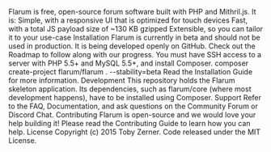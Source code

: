 Flarum is free, open-source forum software built with PHP and Mithril.js. It is: Simple, with a responsive UI that is optimized for touch devices Fast, with a total JS payload size of ~130 KB gzipped Extensible, so you can tailor it to your use-case Installation Flarum is currently in beta and should not be used in production. It is being developed openly on GitHub. Check out the Roadmap to follow along with our progress. You must have SSH access to a server with PHP 5.5+ and MySQL 5.5+, and install Composer. composer create-project flarum/flarum . --stability=beta Read the Installation Guide for more information. Development This repository holds the Flarum skeleton application. Its dependencies, such as flarum/core (where most development happens), have to be installed using Composer. Support Refer to the FAQ, Documentation, and ask questions on the Community Forum or Discord Chat. Contributing Flarum is open-source and we would love your help building it! Please read the Contributing Guide to learn how you can help. License Copyright (c) 2015 Toby Zerner. Code released under the MIT License.